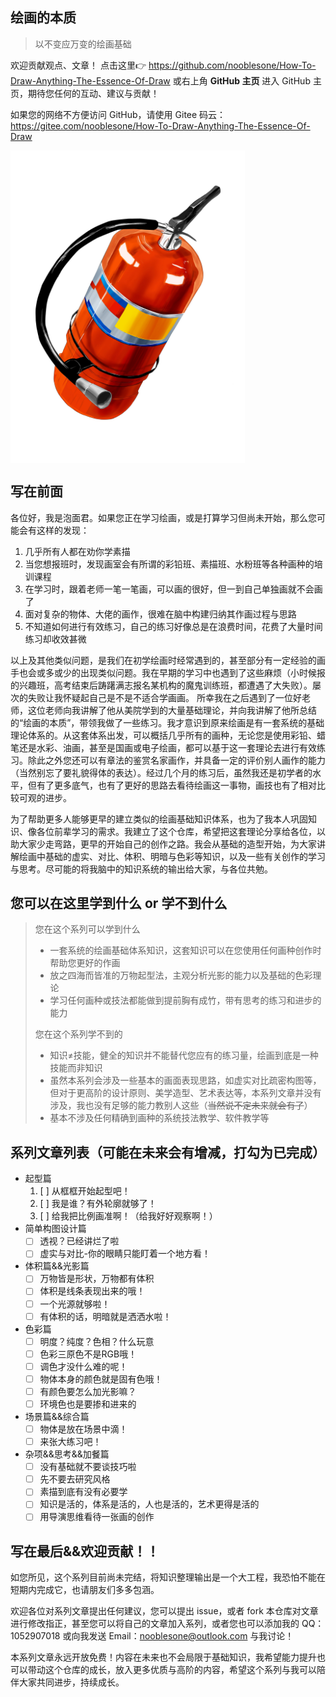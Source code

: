 ## 绘画的本质
> 以不变应万变的绘画基础

欢迎贡献观点、文章！
点击这里👉 https://github.com/nooblesone/How-To-Draw-Anything-The-Essence-Of-Draw 或右上角 **GitHub 主页** 进入 GitHub 主页，期待您任何的互动、建议与贡献！

如果您的网络不方便访问 GitHub，请使用 Gitee 码云： https://gitee.com/nooblesone/How-To-Draw-Anything-The-Essence-Of-Draw


<!-- ![测试图片](https://draw2all.nooblesone.top/images/test.jpg "测试图片") -->

 <img src="./images/test.jpg" style="object-fit:contain" height = "500" alt="图片名称" align=center />



## 写在前面

各位好，我是泡面君。如果您正在学习绘画，或是打算学习但尚未开始，那么您可能会有这样的发现：
1. 几乎所有人都在劝你学素描
2. 当您想报班时，发现画室会有所谓的彩铅班、素描班、水粉班等各种画种的培训课程
3. 在学习时，跟着老师一笔一笔画，可以画的很好，但一到自己单独画就不会画了
4. 面对复杂的物体、大佬的画作，很难在脑中构建归纳其作画过程与思路
5. 不知道如何进行有效练习，自己的练习好像总是在浪费时间，花费了大量时间练习却收效甚微



以上及其他类似问题，是我们在初学绘画时经常遇到的，甚至部分有一定经验的画手也会或多或少的出现类似问题。我在早期的学习中也遇到了这些麻烦（小时候报的兴趣班，高考结束后踌躇满志报名某机构的魔鬼训练班，都遭遇了大失败）。屡次的失败让我怀疑起自己是不是不适合学画画。
所幸我在之后遇到了一位好老师，这位老师向我讲解了他从美院学到的大量基础理论，并向我讲解了他所总结的“绘画的本质”，带领我做了一些练习。我才意识到原来绘画是有一套系统的基础理论体系的。从这套体系出发，可以概括几乎所有的画种，无论您是使用彩铅、蜡笔还是水彩、油画，甚至是国画或电子绘画，都可以基于这一套理论去进行有效练习。除此之外您还可以有章法的鉴赏名家画作，并具备一定的评价别人画作的能力（当然别忘了要礼貌得体的表达）。经过几个月的练习后，虽然我还是初学者的水平，但有了更多底气，也有了更好的思路去看待绘画这一事物，画技也有了相对比较可观的进步。

为了帮助更多人能够更早的建立类似的绘画基础知识体系，也为了我本人巩固知识、像各位前辈学习的需求。我建立了这个仓库，希望把这套理论分享给各位，以助大家少走弯路，更早的开始自己的创作之路。我会从基础的造型开始，为大家讲解绘画中基础的虚实、对比、体积、明暗与色彩等知识，以及一些有关创作的学习与思考。尽可能的将我脑中的知识系统的输出给大家，与各位共勉。

## 您可以在这里学到什么 or 学不到什么
> 您在这个系列可以学到什么
> - 一套系统的绘画基础体系知识，这套知识可以在您使用任何画种创作时帮助您更好的作画
> - 放之四海而皆准的万物起型法，主观分析光影的能力以及基础的色彩理论
> - 学习任何画种或技法都能做到提前胸有成竹，带有思考的练习和进步的能力
>
> 您在这个系列学不到的
> - 知识≠技能，健全的知识并不能替代您应有的练习量，绘画到底是一种技能而非知识
> - 虽然本系列会涉及一些基本的画面表现思路，如虚实对比疏密构图等，但对于更高阶的设计原则、美学造型、艺术表达等，本系列文章并没有涉及，我也没有足够的能力教别人这些（~~当然说不定未来就会有了~~）
> - 基本不涉及任何精确到画种的系统技法教学、软件教学等

## 系列文章列表（可能在未来会有增减，打勾为已完成）

- 起型篇
   1. [ ] 从框框开始起型吧！
   2. [ ] 我是谁？有外轮廓就够了！
   3. [ ] 给我把比例画准啊！（给我好好观察啊！）
- 简单构图设计篇
  - [ ] 透视？已经讲烂了啦
  - [ ] 虚实与对比-你的眼睛只能盯着一个地方看！
- 体积篇&&光影篇
  - [ ] 万物皆是形状，万物都有体积
  - [ ] 体积是线条表现出来的哦！
  - [ ] 一个光源就够啦！
  - [ ] 有体积的话，明暗就是洒洒水啦！
- 色彩篇
  - [ ] 明度？纯度？色相？什么玩意
  - [ ] 色彩三原色不是RGB哦！
  - [ ] 调色才没什么难的呢！
  - [ ] 物体本身的颜色就是固有色哦！
  - [ ] 有颜色要怎么加光影嘛？
  - [ ] 环境色也是要掺和进来的
- 场景篇&&综合篇
  - [ ] 物体是放在场景中滴！
  - [ ] 来张大练习吧！
- 杂项&&思考&&加餐篇
  - [ ] 没有基础就不要谈技巧啦
  - [ ] 先不要去研究风格
  - [ ] 素描到底有没有必要学
  - [ ] 知识是活的，体系是活的，人也是活的，艺术更得是活的
  - [ ] 用导演思维看待一张画的创作

## 写在最后&&欢迎贡献！！
如您所见，这个系列目前尚未完结，将知识整理输出是一个大工程，我恐怕不能在短期内完成它，也请朋友们多多包涵。

欢迎各位对系列文章提出任何建议，您可以提出 issue，或者 fork 本仓库对文章进行修改指正，甚至您可以将自己的文章加入系列，或者您也可以添加我的 QQ：1052907018 或向我发送 Email：nooblesone@outlook.com 与我讨论！

本系列文章永远开放免费！内容在未来也不会局限于基础知识，我希望能力提升也可以带动这个仓库的成长，放入更多优质与高阶的内容，希望这个系列与我可以陪伴大家共同进步，持续成长。